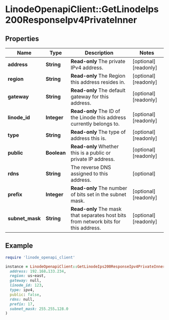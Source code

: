 # LinodeOpenapiClient::GetLinodeIps200ResponseIpv4PrivateInner

## Properties

| Name | Type | Description | Notes |
| ---- | ---- | ----------- | ----- |
| **address** | **String** | __Read-only__ The private IPv4 address. | [optional][readonly] |
| **region** | **String** | __Read-only__ The Region this address resides in. | [optional][readonly] |
| **gateway** | **String** | __Read-only__ The default gateway for this address. | [optional][readonly] |
| **linode_id** | **Integer** | __Read-only__ The ID of the Linode this address currently belongs to. | [optional][readonly] |
| **type** | **String** | __Read-only__ The type of address this is. | [optional][readonly] |
| **public** | **Boolean** | __Read-only__ Whether this is a public or private IP address. | [optional][readonly] |
| **rdns** | **String** | The reverse DNS assigned to this address. | [optional] |
| **prefix** | **Integer** | __Read-only__ The number of bits set in the subnet mask. | [optional][readonly] |
| **subnet_mask** | **String** | __Read-only__ The mask that separates host bits from network bits for this address. | [optional][readonly] |

## Example

```ruby
require 'linode_openapi_client'

instance = LinodeOpenapiClient::GetLinodeIps200ResponseIpv4PrivateInner.new(
  address: 192.168.133.234,
  region: us-east,
  gateway: null,
  linode_id: 123,
  type: ipv4,
  public: false,
  rdns: null,
  prefix: 17,
  subnet_mask: 255.255.128.0
)
```

